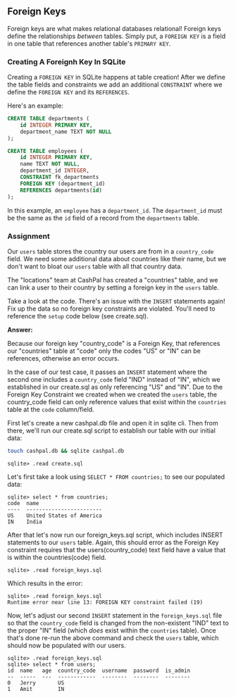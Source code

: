 ## Foreign Keys

Foreign keys are what makes relational databases relational! Foreign keys define
the relationships <em>between</em> tables. Simply put, a `FOREIGN KEY` is a
field in one table that references another table's `PRIMARY KEY`.

### Creating A Foreignh Key In SQLite

Creating a `FOREIGN KEY` in SQLite happens at table creation! After we define
the table fields and constraints we add an additional `CONSTRAINT` where we
define the `FOREIGN KEY` and its `REFERENCES`.

Here's an example:

```sql
CREATE TABLE departments (
    id INTEGER PRIMARY KEY,
    department_name TEXT NOT NULL
);

CREATE TABLE employees (
    id INTEGER PRIMARY KEY,
    name TEXT NOT NULL,
    department_id INTEGER,
    CONSTRAINT fk_departments
    FOREIGN KEY (department_id)
    REFERENCES departments(id)
);
```

In this example, an `employee` has a `department_id`. The `department_id` must
be the same as the `id` field of a record from the `departments` table.

### Assignment

Our `users` table stores the country our users are from in a `country_code`
field. We need some additional data about countries like their name, but we
don't want to bloat our `users` table with all that country data.

The "locations" team at CashPal has created a "countries" table, and we can link
a user to their country by setting a foreign key in the `users` table.

Take a look at the code. There's an issue with the `INSERT` statements again!
Fix up the data so no foreign key constraints are violated. You'll need to
reference the `setup` code below (see create.sql).

**Answer:**

Because our foreign key "country_code" is a Foreign Key, that references our
"countries" table at "code" only the codes "US" or "IN" can be references,
otherwise an error occurs.

In the case of our test case, it passes an `INSERT`
statement where the second one includes a `country_code` field "IND"
instead of "IN", which we established in our create.sql as only referencing "US"
and "IN". Due to the Foreign Key Constraint we created when we created the
`users` table, the country_code field can only reference values that exist
within the `countries` table at the `code` column/field.

First let's create a new cashpal.db file and open it in sqlite cli. Then from
there, we'll run our create.sql script to establish our table with our initial
data:

```sh
touch cashpal.db && sqlite cashpal.db
```

```
sqlite> .read create.sql
```

Let's first take a look using `SELECT * FROM countries;` to see our populated data:

```
sqlite> select * from countries;
code  name
----  ------------------------
US    United States of America
IN    India
```

After that let's now run our foreign_keys.sql script, which includes INSERT
statements to our `users` table. Again, this should error as the Foreign Key
constraint requires that the users(country_code) text field have a value that
is within the countries(code) field.

```
sqlite> .read foreign_keys.sql
```

Which results in the error:

```
sqlite> .read foreign_keys.sql
Runtime error near line 13: FOREIGN KEY constraint failed (19)
```

Now, let's adjust our second `INSERT` statement in the `foreign_keys.sql` file
so that the `country_code` field is changed from the non-existent "IND" text to
the proper "IN" field (which <em>does</em> exist within the `countries` table).
Once that's done re-run the above command and check the `users` table, which
should now be populated with our users.

```
sqlite> .read foreign_keys.sql
sqlite> select * from users;
id  name   age  country_code  username  password  is_admin
--  -----  ---  ------------  --------  --------  --------
0   Jerry       US
1   Amit        IN
```
